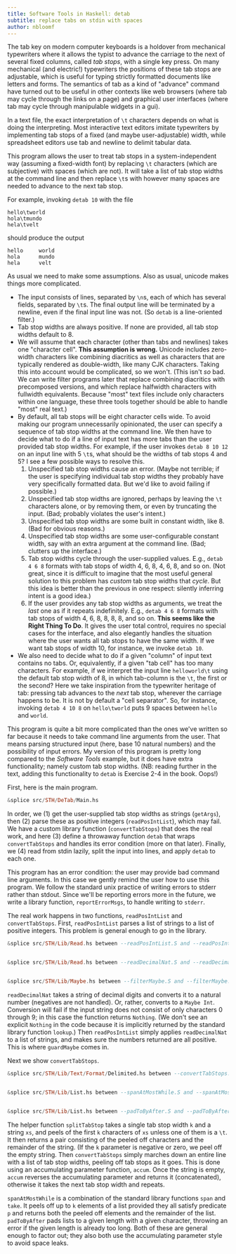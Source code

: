 ```yaml
---
title: Software Tools in Haskell: detab
subtitle: replace tabs on stdin with spaces
author: nbloomf
---
```


The tab key on modern computer keyboards is a holdover from mechanical typewriters where it allows the typist to advance the carriage to the next of several fixed columns, called *tab stops*, with a single key press. On many mechanical (and electric!) typewriters the positions of these tab stops are adjustable, which is useful for typing strictly formatted documents like letters and forms. The semantics of tab as a kind of "advance" command have turned out to be useful in other contexts like web browsers (where tab may cycle through the links on a page) and graphical user interfaces (where tab may cycle through manipulable widgets in a gui).

In a text file, the exact interpretation of ``\t`` characters depends on what is doing the interpreting. Most interactive text editors imitate typewriters by implementing tab stops of a fixed (and maybe user-adjustable) width, while spreadsheet editors use tab and newline to delimit tabular data.

This program allows the user to treat tab stops in a system-independent way (assuming a fixed-width font) by replacing ``\t`` characters (which are subjective) with spaces (which are not). It will take a list of tab stop widths at the command line and then replace ``\t``s with however many spaces are needed to advance to the next tab stop.

For example, invoking ``detab 10`` with the file

    hello\tworld
    hola\tmundo
    hela\tvelt

should produce the output

    hello     world
    hola      mundo
    hela      velt

As usual we need to make some assumptions. Also as usual, unicode makes things more complicated.

* The input consists of lines, separated by ``\n``s, each of which has several fields, separated by ``\t``s. The final output line will be terminated by a newline, even if the final input line was not. (So ``detab`` is a line-oriented filter.)
* Tab stop widths are always positive. If none are provided, all tab stop widths default to 8.
* We will assume that each character (other than tabs and newlines) takes one "character cell". **This assumption is wrong.** Unicode includes zero-width characters like combining diacritics as well as characters that are typically rendered as double-width, like many CJK characters. Taking this into account would be complicated, so we won't. (This isn't *so* bad. We can write filter programs later that replace combining diacritics with precomposed versions, and which replace halfwidth characters with fullwidth equivalents. Because "most" text files include only characters within one language, these three tools together should be able to handle "most" real text.)
* By default, all tab stops will be eight character cells wide. To avoid making our program unnecessarily opinionated, the user can specify a sequence of tab stop widths at the command line. We then have to decide what to do if a line of input text has more tabs than the user provided tab stop widths. For example, if the user invokes ``detab 8 10 12`` on an input line with 5 ``\t``s, what should be the widths of tab stops 4 and 5? I see a few possible ways to resolve this.
    1. Unspecified tab stop widths cause an error. (Maybe not terrible; if the user is specifying individual tab stop widths they probably have very specifically formatted data. But we'd like to avoid failing if possible.)
    2. Unspecified tab stop widths are ignored, perhaps by leaving the ``\t`` characters alone, or by removing them, or even by truncating the input. (Bad; probably violates the user's intent.)
    3. Unspecified tab stop widths are some built in constant width, like 8. (Bad for obvious reasons.)
    4. Unspecified tab stop widths are some user-configurable constant width, say with an extra argument at the command line. (Bad; clutters up the interface.)
    5. Tab stop widths cycle through the user-supplied values. E.g., ``detab 4 6 8`` formats with tab stops of width 4, 6, 8, 4, 6, 8, and so on. (Not great, since it is difficult to imagine that the most useful general solution to this problem has *custom* tab stop widths that *cycle*. But this idea is better than the previous in one respect: silently inferring intent is a good idea.)
    6. If the user provides any tab stop widths as arguments, we treat the *last* one as if it repeats indefinitely. E.g., ``detab 4 6 8`` formats with tab stops of width 4, 6, 8, 8, 8, 8, and so on. **This seems like the Right Thing To Do**. It gives the user total control, requires no special cases for the interface, and also elegantly handles the situation where the user wants all tab stops to have the same width. If we want tab stops of width 10, for instance, we invoke ``detab 10``.
* We also need to decide what to do if a given "column" of input text contains no tabs. Or, equivalently, if a given "tab cell" has too many characters. For example, if we interpret the input line ``helloworld\t`` using the default tab stop width of 8, in which tab-column is the ``\t``, the first or the second? Here we take inspiration from the typewriter heritage of tab: pressing tab advances to the *next* tab stop, wherever the carriage happens to be. It is not by default a "cell separator". So, for instance, invoking ``detab 4 10 8`` on ``hello\tworld`` puts 9 spaces between ``hello`` and ``world``.

This program is quite a bit more complicated than the ones we've written so far because it needs to take command line arguments from the user. That means parsing structured input (here, base 10 natural numbers) and the possibility of input errors. My version of this program is pretty long compared to the *Software Tools* example, but it does have extra functionality; namely custom tab stop widths. (NB: reading further in the text, adding this functionality to ``detab`` is Exercise 2-4 in the book. Oops!)

First, here is the main program.


```haskell
&splice src/STH/DeTab/Main.hs
```


In order, we (1) get the user-supplied tab stop widths as strings (``getArgs``), then (2) parse these as positive integers (``readPosIntList``), which may fail. We have a custom library function (``convertTabStops``) that does the real work, and here (3) define a throwaway function ``detab`` that wraps ``convertTabStops`` and handles its error condition (more on that later). Finally, we (4) read from stdin lazily, split the input into lines, and apply ``detab`` to each one.

This program has an error condition: the user may provide bad command line arguments. In this case we gently remind the user how to use this program. We follow the standard unix practice of writing errors to stderr rather than stdout. Since we'll be reporting errors more in the future, we write a library function, ``reportErrorMsgs``, to handle writing to ``stderr``.

The real work happens in two functions, ``readPosIntList`` and ``convertTabStops``. First, ``readPosIntList`` parses a list of strings to a list of positive integers. This problem is general enough to go in the library.


```haskell
&splice src/STH/Lib/Read.hs between --readPosIntList.S and --readPosIntList.E


&splice src/STH/Lib/Read.hs between --readDecimalNat.S and --readDecimalNat.E


&splice src/STH/Lib/Maybe.hs between --filterMaybe.S and --filterMaybe.E
```


``readDecimalNat`` takes a string of decimal digits and converts it to a natural number (negatives are not handled). Or, rather, converts to a ``Maybe Int``. Conversion will fail if the input string does not consist of only characters 0 through 9; in this case the function returns ``Nothing``. (We don't see an explicit ``Nothing`` in the code because it is implicitly returned by the standard library function ``lookup``.) Then ``readPosIntList`` simply applies ``readDecimalNat`` to a list of strings, and makes sure the numbers returned are all positive. This is where ``guardMaybe`` comes in.

Next we show ``convertTabStops``.


```haskell
&splice src/STH/Lib/Text/Format/Delimited.hs between --convertTabStops.S and --convertTabStops.E


&splice src/STH/Lib/List.hs between --spanAtMostWhile.S and --spanAtMostWhile.E


&splice src/STH/Lib/List.hs between --padToByAfter.S and --padToByAfter.E
```


The helper function ``splitTabStop`` takes a single tab stop width ``k`` and a string ``xs``, and peels of the first ``k`` characters of ``xs`` unless one of them is a ``\t``. It then returns a pair consisting of the peeled off characters and the remainder of the string. (If the ``k`` parameter is negative or zero, we peel off the empty string. Then ``convertTabStops`` simply marches down an entire line with a list of tab stop widths, peeling off tab stops as it goes. This is done using an accumulating parameter function, ``accum``. Once the string is empty, ``accum`` reverses the accumulating parameter and returns it (concatenated), otherwise it takes the next tab stop width and repeats.

``spanAtMostWhile`` is a combination of the standard library functions ``span`` and ``take``. It peels off up to ``k`` elements of a list provided they all satisfy predicate ``p`` and returns both the peeled off elements and the remainder of the list. ``padToByAfter`` pads lists to a given length with a given character, throwing an error if the given length is already too long. Both of these are general enough to factor out; they also both use the accumulating parameter style to avoid space leaks.
